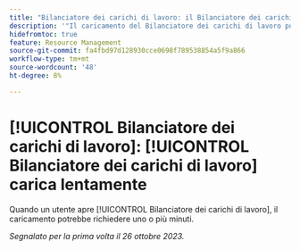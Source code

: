 ```yaml
---
title: "Bilanciatore dei carichi di lavoro: il Bilanciatore dei carichi di lavoro viene caricato lentamente"
description: '"Il caricamento del Bilanciatore dei carichi di lavoro può richiedere uno o più minuti".'
hidefromtoc: true
feature: Resource Management
source-git-commit: fa4fbd97d128930cce0698f789538854a5f9a866
workflow-type: tm+mt
source-wordcount: '48'
ht-degree: 8%

---
```



# [!UICONTROL Bilanciatore dei carichi di lavoro]: [!UICONTROL Bilanciatore dei carichi di lavoro] carica lentamente

Quando un utente apre [!UICONTROL Bilanciatore dei carichi di lavoro], il caricamento potrebbe richiedere uno o più minuti.

_Segnalato per la prima volta il 26 ottobre 2023._
